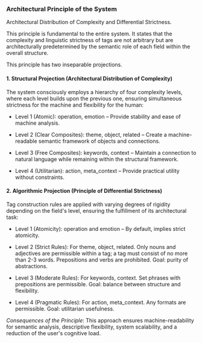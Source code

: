 ### Architectural Principle of the System 
Architectural Distribution of Complexity and Differential Strictness.

This principle is fundamental to the entire system. It states that the complexity and linguistic strictness of tags are not arbitrary but are architecturally predetermined by the semantic role of each field within the overall structure.

This principle has two inseparable projections.

#### 1. Structural Projection (Architectural Distribution of Complexity)

The system consciously employs a hierarchy of four complexity levels, where each level builds upon the previous one, ensuring simultaneous strictness for the machine and flexibility for the human:

- Level 1 (Atomic): operation, emotion – Provide stability and ease of machine analysis.

- Level 2 (Clear Composites): theme, object, related – Create a machine-readable semantic framework of objects and connections.

- Level 3 (Free Composites): keywords, context – Maintain a connection to natural language while remaining within the structural framework.

- Level 4 (Utilitarian): action, meta_context – Provide practical utility without constraints.

#### 2. Algorithmic Projection (Principle of Differential Strictness)

Tag construction rules are applied with varying degrees of rigidity depending on the field's level, ensuring the fulfillment of its architectural task:

- Level 1 (Atomicity): operation and emotion – By default, implies strict atomicity.

- Level 2 (Strict Rules): For theme, object, related. Only nouns and adjectives are permissible within a tag; a tag must consist of no more than 2-3 words. Prepositions and verbs are prohibited. Goal: purity of abstractions.

- Level 3 (Moderate Rules): For keywords, context. Set phrases with prepositions are permissible. Goal: balance between structure and flexibility.

- Level 4 (Pragmatic Rules): For action, meta_context. Any formats are permissible. Goal: utilitarian usefulness.

*Consequences of the Principle*: This approach ensures machine-readability for semantic analysis, descriptive flexibility, system scalability, and a reduction of the user's cognitive load.
